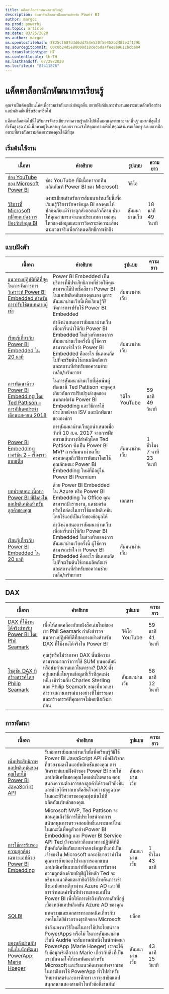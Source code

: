 ```yaml
---
title: แค็ตตาล็อกนักพัฒนาการเรียนรู้
description: ค้นหาตัวเลือกการฝึกอบรมสำหรับ Power BI
author: margoc
ms.prod: powerbi
ms.topic: article
ms.date: 03/25/2020
ms.author: margoc
ms.openlocfilehash: 8825cf687d3d6dd754e520f5e452b2483e3f179b
ms.sourcegitcommit: 00c0b24d5e80009d18cec6da4fee8a9611bcba04
ms.translationtype: HT
ms.contentlocale: th-TH
ms.lasthandoff: 07/29/2020
ms.locfileid: "87411876"
---
```

# <a name="developer-learning-catalog"></a>แค็ตตาล็อกนักพัฒนาการเรียนรู้

คุณจำเป็นต้องเขียนโค้ดเพื่อรวมเข้ากับแหล่งข้อมูลอื่น ขยายฟังก์ชันการทำงานของระบบหลักหรือสร้างแอปพลิเคชันที่ซับซ้อนหรือไม่

แค็ตตาล็อกต่อไปนี้ได้รับการจัดระเบียบจากความรู้หลักไปยังโดเมนเฉพาะและจากพื้นฐานมากที่สุดไปยังขั้นสูงสุด ถ้ามีเนื้อหาอยู่ในหลายรูปแบบเราจะแจ้งให้คุณทราบเพื่อให้คุณสามารถเลือกรูปแบบการฝึกอบรมที่ตรงกับความต้องการของคุณได้ดีที่สุด

## <a name="get-started"></a>เริ่มต้นใช้งาน<a name="get-started"></a>
| เนื้อหา | คำอธิบาย | รูปแบบ  | ความยาว      |
|--------------------------------------------------------------------------------------------------------------------------------------------------|---------------------------------------------------------------------------------------------------------------------------------------------------------------------------------------------------|---------|-------------|
| [ช่อง YouTube ของ Microsoft Power BI](https://www.youtube.com/user/mspowerbi/videos)  | ช่อง YouTube ที่มีเนื้อหาจากทีมผลิตภัณฑ์ Power BI ของ Microsoft   | วิดีโอ  |             |
| [วิธีการที่ Microsoft เปลี่ยนแปลงการป้องกันข้อมูล BI](https://info.microsoft.com/ww-landing-How-Microsoft-Is-Changing-BI-Data-Protection-OnDemand.html) | ลงทะเบียนสำหรับการสัมมนาผ่านเว็บนี้เพื่อเรียนรู้วิธีการรักษาข้อมูล BI ของคุณให้ปลอดภัยแม้ว่าจะถูกส่งออกแล้วก็ตาม ช่วยให้คุณสามารถจำแนกประเภทความอ่อนไหวของข้อมูลและการวิเคราะห์ความเสี่ยงตามเวลาจริงเพื่อกำหนดสิทธิ์การเข้าถึง | สัมมนาผ่านเว็บ | 18 นาที 49 วินาที |
## <a name="embedded"></a>แบบฝังตัว<a name="embedded"></a>
| เนื้อหา | คำอธิบาย | รูปแบบ  | ความยาว      |
|--------------------------------------------------------------------------------------------------------------------------------------------------|---------------------------------------------------------------------------------------------------------------------------------------------------------------------------------------------------|---------|-------------|
| [แนวทางปฏิบัติที่ดีที่สุดในการจัดการการวิเคราะห์ Power BI Embedded สำหรับการปรับใช้แบบหลายผู้เช่า](https://info.microsoft.com/ww-landing-PBI-webinar-Best-Practices-for-Managing-Power-BI-Embedded-video.html) | Power BI Embedded เป็นบริการที่มีประสิทธิภาพที่ช่วยให้คุณสามารถใช้ป้ายชื่อสีขาว Power BI ในแอปพลิเคชันของคุณเอง ดูการสัมมนาผ่านเว็บนี้เพื่อเรียนรู้วิธีจัดการการปรับใช้ Power BI Embedded   | สัมมนาผ่านเว็บ       |                |
| [เรียนรู้เกี่ยวกับ Power BI Embedded ใน 20 นาที](https://info.microsoft.com/ww-ondemand-power-bi-embedded-in-20-min.html)  | กำลังนำเสนอการสัมมนาผ่านเว็บเพื่อเกริ่นนำให้กับ Power BI Embedded ในช่วงท้ายของการสัมมนาผ่านเว็บครั้งนี้ ผู้ใช้ควรสามารถเข้าใจว่า Power BI Embedded คืออะไร ขั้นตอนถัดไปที่จะเริ่มต้นใช้งานผลิตภัณฑ์ และสถานที่สำหรับขอความช่วยเหลือ/ทรัพยากร | สัมมนาผ่านเว็บ       |                |
| [การพัฒนาด้วย Power BI Embedding โดย Ted Pattison – การอัปเดตประจำเดือนเมษายน 2018](https://www.youtube.com/watch?v=swnGlrRy588)  | ในการสัมมนาผ่านเว็บที่มุ่งเน้นผู้พัฒนานี้ Ted Pattison จะพูดคุยเกี่ยวกับการปรับปรุงล่าสุดของแพลตฟอร์ม Power BI Embedding และวิธีการใช้ประโยชน์จาก ISV และนักพัฒนาขององค์กร | วิดีโอ YouTube | 59 นาที 49 วินาที  |
| [Power BI Embedding เวอร์ชัน 2 – เรื่องราวแบบเต็ม](https://community.powerbi.com/t5/Webinars-and-Video-Gallery/Power-BI-Embedding-Version-2-The-Full-Story/td-p/229527)    | การสัมมนาผ่านเว็บถูกนำเสนอเมื่อวันที่ 10 ส.ค. 2017 จากการฝึกอบรมเส้นทางที่สำคัญโดย Ted Pattison ซึ่งเป็น Power BI MVP การสัมมนาผ่านเว็บครอบคลุมถึงวิธีการพัฒนาโดยใช้คุณลักษณะ Power BI Embedding ใหม่ที่มีอยู่ใน Power BI Premium  | สัมมนาผ่านเว็บ       | 1 ชั่วโมง 7 นาที 23 วินาที |
| [บทช่วยสอน: เนื้อหา Power BI ที่ฝังลงในแอปพลิเคชันสำหรับลูกค้าของคุณ](https://docs.microsoft.com/power-bi/developer/embed-sample-for-customers#step-1-setup-your-embedded-analytics-development-environment) | ด้วย Power BI Embedded ใน Azure หรือ Power BI Embedding ใน Office คุณสามารถฝังรายงาน, แดชบอร์ด หรือไทล์ลงในการใช้แอปพลิเคชันโดยใช้แอปเป็นเจ้าของข้อมูลได้  | เอกสาร |                |
| [เรียนรู้เกี่ยวกับ Power BI Embedded ใน 20 นาที](https://info.microsoft.com/ww-ondemand-power-bi-embedded-in-20-min.html)  | กำลังนำเสนอการสัมมนาผ่านเว็บเพื่อเกริ่นนำให้กับ Power BI Embedded ในช่วงท้ายของการสัมมนาผ่านเว็บครั้งนี้ ผู้ใช้ควรสามารถเข้าใจว่า Power BI Embedded คืออะไร ขั้นตอนถัดไปที่จะเริ่มต้นใช้งานผลิตภัณฑ์ และสถานที่สำหรับขอความช่วยเหลือ/ทรัพยากร | สัมมนาผ่านเว็บ       |                |
## <a name="dax"></a>DAX<a name="dax"></a>
| เนื้อหา | คำอธิบาย | รูปแบบ  | ความยาว      |
|--------------------------------------------------------------------------------------------------------------------------------------------------|---------------------------------------------------------------------------------------------------------------------------------------------------------------------------------------------------|---------|-------------|
| [DAX ที่ใช้งานได้จริงสำหรับ Power BI โดย Phil Seamark](https://www.youtube.com/watch?v=1fGfqzS37qs)                                                                                    | เพื่อให้สอดคล้องกับหนังสือเล่มใหม่ของเขา Phil Seamark กำลังสำรวจแนวทางปฏิบัติที่ดีที่สุดบางอย่างสำหรับ DAX ที่ใช้งานได้จริงใน Power BI                                                                                                                                                                                                                 | วิดีโอ YouTube | 59 นาที 41 วินาที |
| [โซลูชัน DAX ที่สร้างสรรค์โดย Philip Seamark](https://community.powerbi.com/t5/Webinars-and-Video-Gallery/10-2-18-Webinar-Creative-DAX-solutions-by-Philip-Seamark/td-p/516250) | คุณรู้หรือไม่ว่าภาษา DAX นั้นมีความสามารถมากกว่าการใช้ SUM บนคอลัมน์หรือนับจำนวนแถวในตาราง? DAX ตั้งอยู่บนหนึ่งในฐานข้อมูลที่เร็วที่สุดแห่งหนึ่ง  เข้าร่วมกับ Charles Sterling และ Philip Seamark ขณะที่พวกเขาสำรวจสถานการณ์บางอย่างที่ไม่ธรรมดาและสร้างสรรค์ที่คุณอาจไม่เคยนึกถึงมาก่อน | สัมมนาผ่านเว็บ       | 58 นาที 12 วินาที |
## <a name="development"></a>การพัฒนา<a name="development"></a>
| เนื้อหา | คำอธิบาย | รูปแบบ  | ความยาว      |
|--------------------------------------------------------------------------------------------------------------------------------------------------|---------------------------------------------------------------------------------------------------------------------------------------------------------------------------------------------------|---------|-------------|
| [เพิ่มประสิทธิภาพแอปพลิเคชันของคุณโดยใช้ Power BI JavaScript API](https://info.microsoft.com/ww-landing-PBI-JavaScript-API-video.html)   | รับชมการสัมมนาผ่านเว็บนี้เพื่อเรียนรู้วิธีใช้ Power BI JavaScript API เพื่อฝังวิชวลที่สวยงามลงในแอปพลิเคชันของคุณ การวิเคราะห์แบบฝังตัวของ Power BI ช่วยให้แอปพลิเคชันของคุณโดดเด่นในตลาด ตอบสนองความต้องการของลูกค้าได้รวดเร็วยิ่งขึ้น และช่วยให้พวกเขาตัดสินใจอย่างชาญฉลาดในขณะที่วิศวกรของคุณมุ่งเน้นไปที่ผลิตภัณฑ์หลักของคุณ  | สัมมนาผ่านเว็บ |             |
| [การใช้การรับรองความถูกต้องเฉพาะแอปด้วย Power BI Embedding](https://community.powerbi.com/t5/Webinars-and-Video-Gallery/Webinar-Using-App-only-Authentication-with-Power-BI-Embedding/td-p/642230)   | Microsoft MVP, Ted Pattison จะสอนคุณถึงวิธีการใช้ประโยชน์จากการสนับสนุนการตรวจสอบสิทธิ์เฉพาะแอปใหม่ในขณะนี้เพื่อดูตัวอย่างPower BI Embedding และ Power BI Service API Ted ยังจะกล่าวถึงแนวทางปฏิบัติที่ดีที่สุดที่เกิดขึ้นกับแบบจำลองข้อมูลที่แอปเป็นเจ้าของใน Microsoft และอธิบายว่าทำไมคุณควรย้ายออกไปจากการออกแบบแอปพลิเคชันแบบเก่าที่ยึดตามการรับรองความถูกต้องด้วยบัญชีผู้ใช้หลัก Ted จะอธิบายแนวคิดและสาธิตวิธีรับโทเค็นการเข้าถึงแอปอย่างเดียวผ่าน Azure AD และวิธีการกำหนดค่าพื้นที่ทำงานของแอปใน Power BI เพื่อให้การเข้าถึงบริการหลักที่อยู่เบื้องหลังแอปพลิเคชัน Azure AD ของคุณ | สัมมนาผ่านเว็บ | 1 ชั่วโมง 43 นาที   |
| [SQLBI](https://www.sqlbi.com/articles/)  | บทความและเอกสารทางเทคนิคเกี่ยวกับเทคโนโลยีข่าวกรองธุรกิจของ Microsoft   | บล็อก    |             |
| [มองหลังม่านกับหนึ่งในนักพัฒนา PowerApp: Marie Hoeger](https://community.powerbi.com/t5/Webinars-and-Video-Gallery/6-1-2017-Look-behind-the-curtain-with-one-of-the-PowerApp/td-p/161484) | กำลังมองหาวิธีใหม่ในการใช้ประโยชน์จาก PowerApps หรือไม่ ในการสัมมนาผ่านเว็บนี้ Audrie จะสัมภาษณ์หนึ่งในนักพัฒนา PowerApp (Marie Hoeger) เราจะได้รับข้อมูลเชิงลึกจาก Marie เกี่ยวกับสิ่งที่เป็นแรงบันดาลใจให้เธอพัฒนาสำหรับ Microsoft และรับแนวคิดบางอย่างจากเธอในกรณีการใช้ PowerApp ทั่วไปสำหรับวิทยาศาสตร์และการศึกษา เราจะสาธิตแอปสนุกสนานสองสามตัวในหัวข้อนี้เช่นกัน!  | สัมมนาผ่านเว็บ | 43 นาที 15 วินาที |

